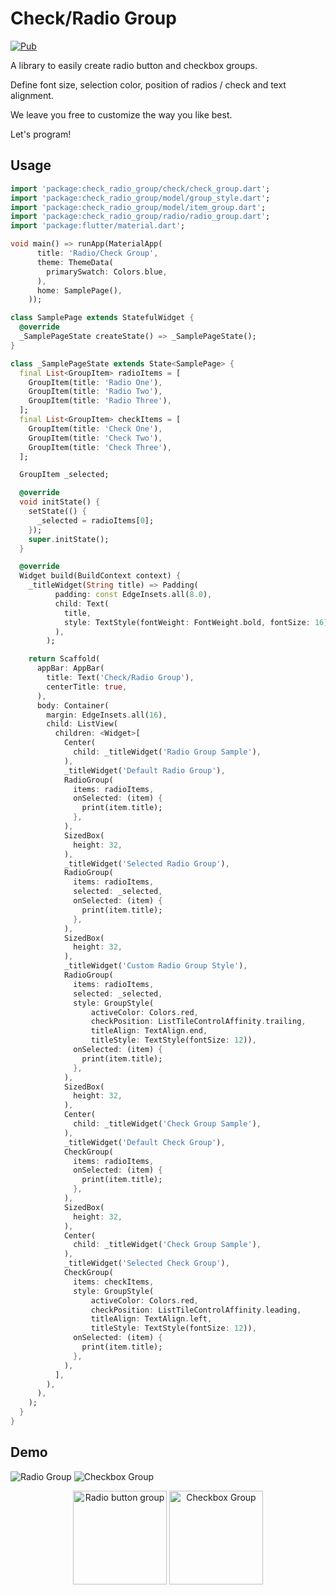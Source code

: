 # Check/Radio Group


[![Pub](https://img.shields.io/badge/pub-v0.0.4-blue)](https://pub.dev/packages/check_radio_group)


A library to easily create radio button and checkbox groups.

Define font size, selection color, position of radios / check and text alignment.


We leave you free to customize the way you like best.

Let's program!


## Usage
```dart
import 'package:check_radio_group/check/check_group.dart';
import 'package:check_radio_group/model/group_style.dart';
import 'package:check_radio_group/model/item_group.dart';
import 'package:check_radio_group/radio/radio_group.dart';
import 'package:flutter/material.dart';

void main() => runApp(MaterialApp(
      title: 'Radio/Check Group',
      theme: ThemeData(
        primarySwatch: Colors.blue,
      ),
      home: SamplePage(),
    ));

class SamplePage extends StatefulWidget {
  @override
  _SamplePageState createState() => _SamplePageState();
}

class _SamplePageState extends State<SamplePage> {
  final List<GroupItem> radioItems = [
    GroupItem(title: 'Radio One'),
    GroupItem(title: 'Radio Two'),
    GroupItem(title: 'Radio Three'),
  ];
  final List<GroupItem> checkItems = [
    GroupItem(title: 'Check One'),
    GroupItem(title: 'Check Two'),
    GroupItem(title: 'Check Three'),
  ];

  GroupItem _selected;

  @override
  void initState() {
    setState(() {
      _selected = radioItems[0];
    });
    super.initState();
  }

  @override
  Widget build(BuildContext context) {
    _titleWidget(String title) => Padding(
          padding: const EdgeInsets.all(8.0),
          child: Text(
            title,
            style: TextStyle(fontWeight: FontWeight.bold, fontSize: 16),
          ),
        );

    return Scaffold(
      appBar: AppBar(
        title: Text('Check/Radio Group'),
        centerTitle: true,
      ),
      body: Container(
        margin: EdgeInsets.all(16),
        child: ListView(
          children: <Widget>[
            Center(
              child: _titleWidget('Radio Group Sample'),
            ),
            _titleWidget('Default Radio Group'),
            RadioGroup(
              items: radioItems,
              onSelected: (item) {
                print(item.title);
              },
            ),
            SizedBox(
              height: 32,
            ),
            _titleWidget('Selected Radio Group'),
            RadioGroup(
              items: radioItems,
              selected: _selected,
              onSelected: (item) {
                print(item.title);
              },
            ),
            SizedBox(
              height: 32,
            ),
            _titleWidget('Custom Radio Group Style'),
            RadioGroup(
              items: radioItems,
              selected: _selected,
              style: GroupStyle(
                  activeColor: Colors.red,
                  checkPosition: ListTileControlAffinity.trailing,
                  titleAlign: TextAlign.end,
                  titleStyle: TextStyle(fontSize: 12)),
              onSelected: (item) {
                print(item.title);
              },
            ),
            SizedBox(
              height: 32,
            ),
            Center(
              child: _titleWidget('Check Group Sample'),
            ),
            _titleWidget('Default Check Group'),
            CheckGroup(
              items: radioItems,
              onSelected: (item) {
                print(item.title);
              },
            ),
            SizedBox(
              height: 32,
            ),
            Center(
              child: _titleWidget('Check Group Sample'),
            ),
            _titleWidget('Selected Check Group'),
            CheckGroup(
              items: checkItems,
              style: GroupStyle(
                  activeColor: Colors.red,
                  checkPosition: ListTileControlAffinity.leading,
                  titleAlign: TextAlign.left,
                  titleStyle: TextStyle(fontSize: 12)),
              onSelected: (item) {
                print(item.title);
              },
            ),
          ],
        ),
      ),
    );
  }
}


```


## Demo

![Radio Group](radio_sample.png)
![Checkbox Group](checkbox_sample.png)


<p align="center">
  <img src="https://github.com/caiubitech/check_radio_group/blob/master/radio_sample.png" alt="Radio button group" width="150"/>
  <img src="https://github.com/caiubitech/check_radio_group/blob/master/checkbox_sample.png" alt="Checkbox Group" width="150"/>
</p>